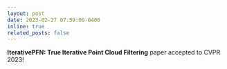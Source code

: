 ```yaml
---
layout: post
date: 2023-02-27 07:59:00-0400
inline: true
related_posts: false
---
```


**IterativePFN: True Iterative Point Cloud Filtering** paper accepted to CVPR 2023!
